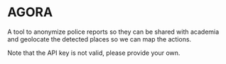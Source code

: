 # AGORA
A tool to anonymize police reports so they can be shared with academia and geolocate the detected places so we can map the actions.

Note that the API key is not valid, please provide your own.
